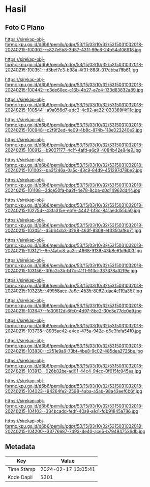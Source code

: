 # Hasil

## Foto C Plano

https://sirekap-obj-formc.kpu.go.id/d6b6/pemilu/pdpr/53/15/03/10/32/5315031032018-20240215-100302--c827e5b8-3d57-431f-99c6-24b54a106618.jpg

https://sirekap-obj-formc.kpu.go.id/d6b6/pemilu/pdpr/53/15/03/10/32/5315031032018-20240215-100351--d3bef7c3-b98a-4f31-883f-017cbba76b61.jpg

https://sirekap-obj-formc.kpu.go.id/d6b6/pemilu/pdpr/53/15/03/10/32/5315031032018-20240215-100442--c3de60ec-c16b-4b27-a7c4-133d83832a89.jpg

https://sirekap-obj-formc.kpu.go.id/d6b6/pemilu/pdpr/53/15/03/10/32/5315031032018-20240215-100544--a9a056d7-adc3-4c92-ae22-030369f4f11c.jpg

https://sirekap-obj-formc.kpu.go.id/d6b6/pemilu/pdpr/53/15/03/10/32/5315031032018-20240215-100648--c2f9f2ed-4e09-4b8c-874b-118e023240e2.jpg

https://sirekap-obj-formc.kpu.go.id/d6b6/pemilu/pdpr/53/15/03/10/32/5315031032018-20240215-100912--b9037177-4c1f-4afd-a6c9-4084b42e84e9.jpg

https://sirekap-obj-formc.kpu.go.id/d6b6/pemilu/pdpr/53/15/03/10/32/5315031032018-20240215-101002--ba3f246a-0a5c-43c9-84d9-451297d78be2.jpg

https://sirekap-obj-formc.kpu.go.id/d6b6/pemilu/pdpr/53/15/03/10/32/5315031032018-20240215-101108--3dce50fa-ba2f-4e78-8cba-c0d14962dd44.jpg

https://sirekap-obj-formc.kpu.go.id/d6b6/pemilu/pdpr/53/15/03/10/32/5315031032018-20240215-102754--43fa315e-ebfe-4442-bf3c-841aedd55b50.jpg

https://sirekap-obj-formc.kpu.go.id/d6b6/pemilu/pdpr/53/15/03/10/32/5315031032018-20240215-103051--d5b64cb3-3298-463f-8308-ef3350af8b71.jpg

https://sirekap-obj-formc.kpu.go.id/d6b6/pemilu/pdpr/53/15/03/10/32/5315031032018-20240215-103121--9e74abc8-aa2c-4868-9138-43b8e61d9d03.jpg

https://sirekap-obj-formc.kpu.go.id/d6b6/pemilu/pdpr/53/15/03/10/32/5315031032018-20240215-103156--3f6c2c3b-bf7c-4111-913d-337378a32f9e.jpg

https://sirekap-obj-formc.kpu.go.id/d6b6/pemilu/pdpr/53/15/03/10/32/5315031032018-20240215-103235--49958aec-7a6e-4535-8062-dae4c119a357.jpg

https://sirekap-obj-formc.kpu.go.id/d6b6/pemilu/pdpr/53/15/03/10/32/5315031032018-20240215-103647--fd30512d-6fc0-4d97-8bc2-30c5e77dc0e9.jpg

https://sirekap-obj-formc.kpu.go.id/d6b6/pemilu/pdpr/53/15/03/10/32/5315031032018-20240215-103735--8935ac42-e4ce-475a-942e-d6e3fefa5410.jpg

https://sirekap-obj-formc.kpu.go.id/d6b6/pemilu/pdpr/53/15/03/10/32/5315031032018-20240215-103830--c251e9a6-73bf-4be8-9c02-485dea2725be.jpg

https://sirekap-obj-formc.kpu.go.id/d6b6/pemilu/pdpr/53/15/03/10/32/5315031032018-20240215-103913--026b82be-ad01-44c4-94cc-0f615fc045ea.jpg

https://sirekap-obj-formc.kpu.go.id/d6b6/pemilu/pdpr/53/15/03/10/32/5315031032018-20240215-104023--94264fe2-2598-4aba-a5ab-98a42eef6b6f.jpg

https://sirekap-obj-formc.kpu.go.id/d6b6/pemilu/pdpr/53/15/03/10/32/5315031032018-20240215-104103--384bcadd-fedf-40a9-a1d1-fdb91845a786.jpg

https://sirekap-obj-formc.kpu.go.id/d6b6/pemilu/pdpr/53/15/03/10/32/5315031032018-20240215-104200--33776687-7493-4e40-ace5-b794947536db.jpg


## Metadata

| Key        | Value               |
| ---------- | ------------------- |
| Time Stamp | 2024-02-17 13:05:41 |
| Kode Dapil | 5301                |



